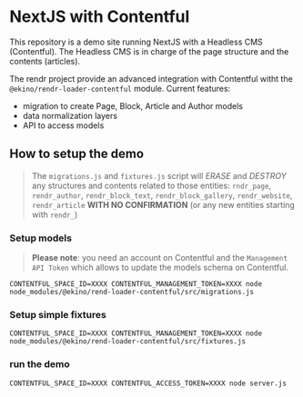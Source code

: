 # NextJS with Contentful

This repository is a demo site running NextJS with a Headless CMS (Contentful). The Headless CMS is in charge of the page structure and the contents (articles).

The rendr project provide an advanced integration with Contentful witht the `@ekino/rendr-loader-contentful` module. Current features:

 - migration to create Page, Block, Article and Author models
 - data normalization layers 
 - API to access models

## How to setup the demo

>The `migrations.js` and `fixtures.js` script will *ERASE* and *DESTROY* any structures and contents related to those entities: `rndr_page`, `rendr_author`, `rendr_block_text`, `rendr_block_gallery`, `rendr_website`, `rendr_article` **WITH NO CONFIRMATION** (or any new entities starting with `rendr_`) 

### Setup models

> **Please note**: you need an account on Contentful and the `Management API Token` which allows to update the models schema on Contentful.

    CONTENTFUL_SPACE_ID=XXXX CONTENTFUL_MANAGEMENT_TOKEN=XXXX node node_modules/@ekino/rend-loader-contentful/src/migrations.js 

### Setup simple fixtures

    CONTENTFUL_SPACE_ID=XXXX CONTENTFUL_MANAGEMENT_TOKEN=XXXX node node_modules/@ekino/rend-loader-contentful/src/fixtures.js 

### run the demo

    CONTENTFUL_SPACE_ID=XXXX CONTENTFUL_ACCESS_TOKEN=XXXX node server.js